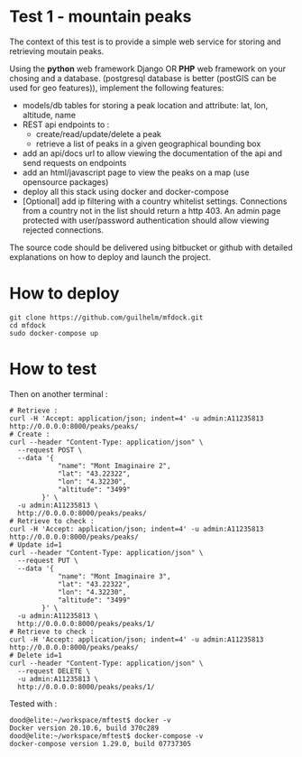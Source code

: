 # Test 1 - mountain peaks

The context of this test is to provide a simple web service for storing and retrieving moutain peaks.

Using the **python** web framework Django OR **PHP** web framework on your chosing and a database. (postgresql database is better (postGIS can be used for geo features)),
 implement the following features:

- models/db tables for storing a peak location and attribute: lat, lon, altitude, name
- REST api endpoints to :
    * create/read/update/delete a peak
    * retrieve a list of peaks in a given geographical bounding box
- add an api/docs url to allow viewing the documentation of the api and send requests on endpoints
- add an html/javascript page to view the peaks on a map (use opensource packages)
- deploy all this stack using docker and docker-compose
- [Optional] add ip filtering with a country whitelist settings. Connections from a country not in the list should return a http 403. An admin page protected
with user/password authentication should allow viewing rejected connections.


The source code should be delivered using bitbucket or github with detailed explanations on how to deploy and launch the project.

# How to deploy

```shell
git clone https://github.com/guilhelm/mfdock.git
cd mfdock
sudo docker-compose up
```

# How to test
Then on another terminal :

```shell
# Retrieve :
curl -H 'Accept: application/json; indent=4' -u admin:A11235813 http://0.0.0.0:8000/peaks/peaks/
# Create :
curl --header "Content-Type: application/json" \
  --request POST \
  --data '{
            "name": "Mont Imaginaire 2",
            "lat": "43.22322",
            "lon": "4.32230",
            "altitude": "3499"
        }' \
  -u admin:A11235813 \
  http://0.0.0.0:8000/peaks/peaks/
# Retrieve to check :
curl -H 'Accept: application/json; indent=4' -u admin:A11235813 http://0.0.0.0:8000/peaks/peaks/
# Update id=1
curl --header "Content-Type: application/json" \
  --request PUT \
  --data '{
            "name": "Mont Imaginaire 3",
            "lat": "43.22322",
            "lon": "4.32230",
            "altitude": "3499"
        }' \
  -u admin:A11235813 \
  http://0.0.0.0:8000/peaks/peaks/1/
# Retrieve to check :
curl -H 'Accept: application/json; indent=4' -u admin:A11235813 http://0.0.0.0:8000/peaks/peaks/
# Delete id=1
curl --header "Content-Type: application/json" \
  --request DELETE \
  -u admin:A11235813 \
  http://0.0.0.0:8000/peaks/peaks/1/

```

Tested with :
```shell
dood@elite:~/workspace/mftest$ docker -v
Docker version 20.10.6, build 370c289
dood@elite:~/workspace/mftest$ docker-compose -v
docker-compose version 1.29.0, build 07737305
```
